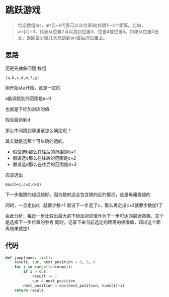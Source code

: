 # 跳跃游戏
> 给定数组arr，arr[i]=k代表可以从位置i向右跳1～k个距离。比如，arr[2]=3，代表从位置2可以跳到位置3、位置4或位置5。如果从位置0出发，返回最少跳几次能跳到arr最后的位置上。


**思路**
--------------------

还是先抽象问题
数组

`
[a,b,c,d,e,f,g]
`

刚开始从a开始，这是一定的

a能调跳到的范围是a+0

也就是下标加对应的值

假设最远到d

那么中间跳到哪里该怎么确定呢？

其实就是选那个可以跳的远的。
- 假设选b那么在往后的范围是b+1
- 假设选c那么在往后的范围是c+2
- 假设选d那么在往后的范围是d+3

应该选出

`
max(b+1,c+2,d+3)
`

下一步能跳的越远越好。因为跳的远会包含跳的近的情况，这是毋庸置疑的

同时，一旦走出d，就要步数+1
假设下一步选了c，那么再走出c+2就要步数加1了

由此分析，每走一步比较出最大的下标加对应值作为下一步可达的最远距离。这个是选择下一步位置的参考
同时，记录下来当前选定的距离的极限值，超过这个距离结果就加1


**代码**
--------------------

```python
def jump(nums: list):
    result, cur, next_position = 0, 0, 0
    for i in range(len(nums)):
        if i > cur:
            result += 1
            cur = next_position
        next_position = max(next_position, nums[i]+i)
    return result
```